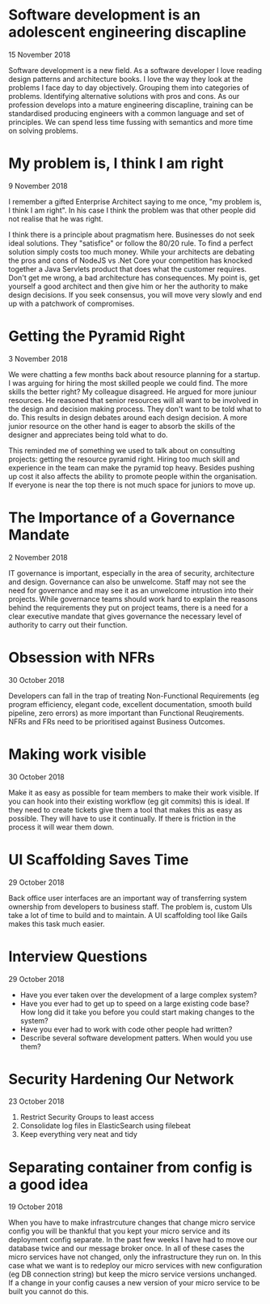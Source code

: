 # Software development is an adolescent engineering discapline

15 November 2018

Software development is a new field. As a software developer I love reading design patterns and architecture books. I love the way they look at the problems I face day to day objectively. Grouping them into categories of problems. Identifying alternative solutions with pros and cons. As our profession develops into a mature engineering discapline, training can be standardised producing engineers with a common language and set of principles. We can spend less time fussing with semantics and more time on solving problems.

# My problem is, I think I am right

9 November 2018

I remember a gifted Enterprise Architect saying to me once, "my problem is, I think I am right". In his case I think the problem was that other people did not realise that he was right.

I think there is a principle about pragmatism here. Businesses do not seek ideal solutions. They "satisfice" or follow the 80/20 rule. To find a perfect solution simply costs too much money. While your architects are debating the pros and cons of NodeJS vs .Net Core your competition has knocked together a Java Servlets product that does what the customer requires. Don't get me wrong, a bad architecture has consequences. My point is, get yourself a good architect and then give him or her the authority to make design decisions. If you seek consensus, you will move very slowly and end up with a patchwork of compromises.

# Getting the Pyramid Right

3 November 2018

We were chatting a few months back about resource planning for a startup. I was arguing for hiring the most skilled people we could find. The more skills the better right? My colleague disagreed. He argued for more juniour resources. He reasoned that senior resources will all want to be involved in the design and decision making process. They don't want to be told what to do. This results in design debates around each design decision. A more junior resource on the other hand is eager to absorb the skills of the designer and appreciates being told what to do. 

This reminded me of something we used to talk about on consulting projects: getting the resource pyramid right. Hiring too much skill and experience in the team can make the pyramid top heavy. Besides pushing up cost it also affects the ability to promote people within the organisation. If everyone is near the top there is not much space for juniors to move up.

# The Importance of a Governance Mandate

2 November 2018

IT governance is important, especially in the area of security, architecture and design. Governance can also be unwelcome. Staff may not see the need for governance and may see it as an unwelcome intrustion into their projects. While governance teams should work hard to explain the reasons behind the requirements they put on project teams, there is a need for a clear executive mandate that gives governance the necessary level of authority to carry out their function.

# Obsession with NFRs

30 October 2018

Developers can fall in the trap of treating Non-Functional Requirements (eg program efficiency, elegant code, excellent documentation, smooth build pipeline, zero errors) as more important than Functional  Reuqirements. NFRs and FRs need to be prioritised against Business Outcomes.

# Making work visible

30 October 2018

Make it as easy as possible for team members to make their work visible. If you can hook into their existing workflow (eg git commits) this is ideal. If they need to create tickets give them a tool that makes this as easy as possible. They will have to use it continually. If there is friction in the process it will wear them down.

# UI Scaffolding Saves Time

29 October 2018

Back office user interfaces are an important way of transferring system ownership from developers to business staff. The problem is, custom UIs take a lot of time to build and to maintain. A UI scaffolding tool like Gails makes this task much easier.

# Interview Questions

29 October 2018

* Have you ever taken over the development of a large complex system?
* Have you ever had to get up to speed on a large existing code base? How long did it take you before you could start making changes to the system?
* Have you ever had to work with code other people had written?
* Describe several software development patters. When would you use them?

# Security Hardening Our Network

23 October 2018

1. Restrict Security Groups to least access
1. Consolidate log files in ElasticSearch using filebeat
1. Keep everything very neat and tidy

# Separating container from config is a good idea

19 October 2018

When you have to make infrastrcuture changes that change micro service config you will be thankful that you kept your micro service and its deployment config separate. In the past few weeks I have had to move our database twice and our message broker once. In all of these cases the micro services have not changed, only the infrastructure they run on. In this case what we want is to redeploy our micro services with new configuration (eg DB connection string) but keep the micro service versions unchanged. If a change in your config causes a new version of your micro service to be built you cannot do this.

